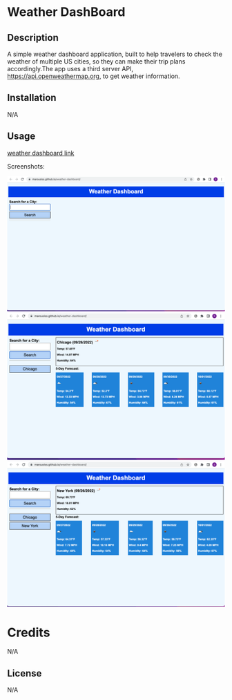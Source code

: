 # Weather DashBoard

## Description

A simple weather dashboard application, built to help travelers to check the weather of multiple US cities, so they can make their trip plans accordingly.The app uses a third server API, https://api.openweathermap.org, to get weather information.


## Installation

N/A

## Usage

[weather dashboard link](https://marousiss.github.io/weather-dashboard/)

Screenshots:

![screenshot-01](./assets/images/screenshot-01.png)
![screenshot-02](./assets/images/screenshot-02.png)
![screenshot-03](./assets/images/screenshot-03.png)


# Credits

N/A

## License

N/A